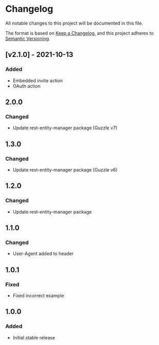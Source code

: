 # Changelog

All notable changes to this project will be documented in this file.

The format is based on [Keep a Changelog](https://keepachangelog.com/en/1.0.0/),
and this project adheres to [Semantic Versioning](https://semver.org/spec/v2.0.0.html).

## [v2.1.0] - 2021-10-13
### Added
- Embedded invite action
- OAuth action

## 2.0.0
### Changed
- Update rest-entity-manager package (Guzzle v7) 

## 1.3.0
### Changed
- Update rest-entity-manager package (Guzzle  v6)

## 1.2.0
### Changed
- Update rest-entity-manager package

## 1.1.0
### Changed
- User-Agent added to header

## 1.0.1
### Fixed
- Fixed incorrect example

## 1.0.0
### Added
- Initial stable release
